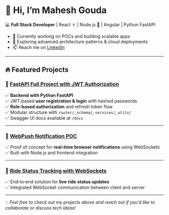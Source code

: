 # 👋 Hi, I’m Mahesh Gouda

💻 **Full Stack Developer** | React ⚛️ | Node.js 🚀 | Angular | Python FastAPI  

- 🔭 Currently working on POCs and building scalable apps  
- 🌱 Exploring advanced architecture patterns & cloud deployments  
- 📫 Reach me on [LinkedIn](https://www.linkedin.com/in/mahesh-gouda-217277268/)

---

## 🔥 Featured Projects

### 🚀 [FastAPI Full Project with JWT Authorization](https://github.com/Maheshgouda1001/FastAPI_FullProject_with_services)
✅ **Backend with Python FastAPI**  
✅ JWT‑based **user registration & login** with hashed passwords  
✅ **Role-based authorization** and refresh token flow  
✅ Modular structure with `router/`, `schema/`, `services/`, `utils/`  
✅ Swagger UI docs available at `/docs`

---

### 📡 [WebPush Notification POC](https://github.com/Maheshgouda1001/ride-tracking-websocket)
✅ Proof of concept for **real‑time browser notifications** using WebSockets  
✅ Built with Node.js and frontend integration  

---

### 🚦 [Ride Status Tracking with WebSockets](https://github.com/Maheshgouda1001/webpush-notification-poc)
✅ End‑to‑end solution for **live ride status updates**  
✅ Integrated WebSocket communication between client and server  

---

💡 _Feel free to check out my projects above and reach out if you’d like to collaborate or discuss tech ideas!_

